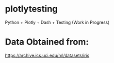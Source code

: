 # plotlytesting
 Python + Plotly + Dash + Testing (Work in Progress)

# Data Obtained from:
 https://archive.ics.uci.edu/ml/datasets/iris
